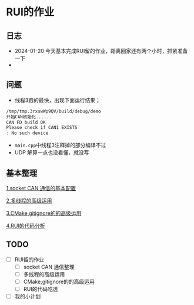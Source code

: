 # RUI的作业

## 日志

* 2024-01-20 今天基本完成RUI留的作业，距离回家还有两个小时，抓紧准备一下
* 


## 问题

* 线程3跑的最快，出现下面运行结果；

```bash
/tmp/tmp.3rxswWp9QV/build/debug/demo
开始CAN初始化......
CAN FD build OK
Please check if CAN1 EXISTS 
: No such device

```

* `main.cpp`中线程3注释掉的部分编译不过
* UDP 解算一点也没看懂，就没写


## 基本整理
[1.socket CAN 通信的基本配置]()

[2.多线程的高级运用]()

[3.CMake,gitignore的的高级运用]()

[4.RUI的代码分析]()


## TODO

- [ ] RUI留的作业
    - [ ] socket CAN 通信整理
    - [ ] 多线程的高级运用
    - [ ] CMake,gitignore的的高级运用
    - [ ] RUI的代码吃透

-[ ] 我的小计划